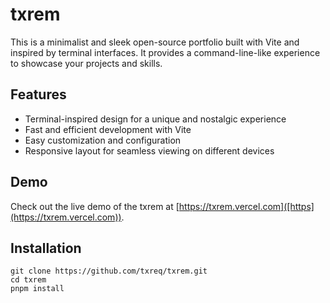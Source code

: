# txrem

This is a minimalist and sleek open-source portfolio built with Vite and inspired by terminal interfaces. It provides a command-line-like experience to showcase your projects and skills.

## Features

- Terminal-inspired design for a unique and nostalgic experience
- Fast and efficient development with Vite
- Easy customization and configuration
- Responsive layout for seamless viewing on different devices

## Demo

Check out the live demo of the txrem at [https://txrem.vercel.com]([https](https://txrem.vercel.com)).

## Installation

```shell
git clone https://github.com/txreq/txrem.git
cd txrem
pnpm install
```
